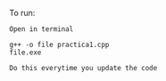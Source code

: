 To run:

    Open in terminal

    g++ -o file practica1.cpp    
    file.exe

    Do this everytime you update the code
